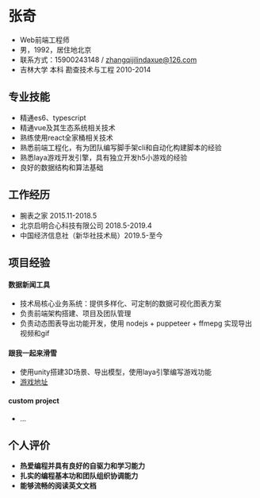 # 张奇
+ Web前端工程师
+ 男，1992，居住地北京
+ 联系方式：15900243148 / zhangqijilindaxue@126.com
+ 吉林大学 本科 勘查技术与工程 2010-2014

## 专业技能
+ 精通es6、typescript
+ 精通vue及其生态系统相关技术
+ 熟练使用react全家桶相关技术
+ 熟悉前端工程化，有为团队编写脚手架cli和自动化构建脚本的经验
+ 熟悉laya游戏开发引擎，具有独立开发h5小游戏的经验
+ 良好的数据结构和算法基础

## 工作经历
+ 腕表之家 2015.11-2018.5
+ 北京启明合心科技有限公司 2018.5-2019.4
+ 中国经济信息社（新华社技术局）2019.5-至今

## 项目经验
#### 数据新闻工具
+ 技术局核心业务系统：提供多样化、可定制的数据可视化图表方案
+ 负责前端架构搭建、项目及团队管理
+ 负责动态图表导出功能开发，使用 nodejs + puppeteer + ffmepg 实现导出视频和gif

#### 跟我一起来滑雪
+ 使用unity搭建3D场景、导出模型，使用laya引擎编写游戏功能
+ [游戏地址](https://pd.xinhua-news.cn/winter_olympics_laya/index.html)

#### custom project
+ ...

## 个人评价
+ **热爱编程并具有良好的自驱力和学习能力**
+ **扎实的编程基本功和团队组织协调能力**
+ **能够流畅的阅读英文文档**